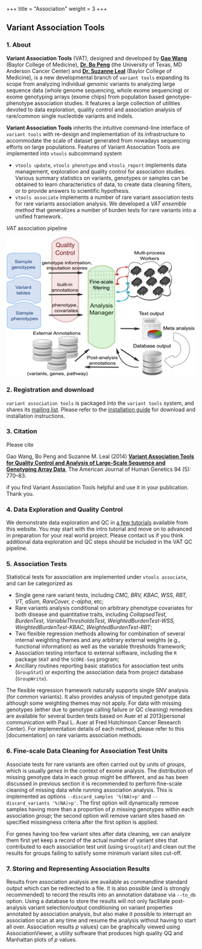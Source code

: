 +++
title = "Association"
weight = 3
+++



## Variant Association Tools 



### 1. About

**Variant Association Tools** (VAT), designed and developed by [**Gao Wang**][1] (Baylor College of Medicine), [**Dr. Bo Peng**][2] (the University of Texas, MD Anderson Cancer Center) and [**Dr. Suzanne Leal**][3] (Baylor College of Medicine), is a new developmental branch of `variant tools` expanding its scope from analyzing individual genomic variants to analyzing large sequence data (whole genome sequencing, whole exome sequencing) or exome genotyping arrays (exome chips) from population based genotype-phenotype association studies. It features a large collection of utilities devoted to data exploration, quality control and association analysis of rare/common single nucleotide variants and indels. 

**Variant Association Tools** inherits the intuitive command-line interface of `variant tools` with re-design and implementation of its infrastructure to accommodate the scale of dataset generated from nowadays sequencing efforts on large populations. Features of Variant Association Tools are implemented into `vtools` subcommand system 



*   `vtools update`, `vtools phenotype` and `vtools_report` implements data management, exploration and quality control for association studies. Various summary statistics on variants, genotypes or samples can be obtained to learn characteristics of data, to create data cleaning filters, or to provide answers to scientific hypothesis. 
*   `vtools associate` implements a number of rare variant association tests for rare variants association analysis. We developed a *VAT ensemble method* that generalizes a number of burden tests for rare variants into a unified framework. 

*VAT* association pipeline 

<img src = "association.png" width = 500>



### 2. Registration and download

`variant association tools` is packaged into the `variant tools` system, and shares its [mailing list][4]. Please refer to the [installation guide][5] for download and installation instructions. 



### 3. Citation

Please cite 



Gao Wang, Bo Peng and Suzanne M. Leal (2014) [**Variant Association Tools for Quality Control and Analysis of Large-Scale Sequence and Genotyping Array Data**][6], The American Journal of Human Genetics 94 (5): 770–83. 

if you find Variant Association Tools helpful and use it in your publication. Thank you. 



### 4. Data Exploration and Quality Control

We demonstrate data exploration and QC in [a few tutorials][7] available from this website. You may start with the intro tutorial and move on to advanced in preparation for your real world project. Please contact us if you think additional data exploration and QC steps should be included in the VAT QC pipeline. 



### 5. Association Tests

Statistical tests for association are implemented under `vtools associate`, and can be categorized as 



*   Single gene rare variant tests, including *CMC, BRV, KBAC, WSS, RBT, VT, aSum, RareCover, c-alpha*, etc; 
*   Rare variants analysis conditional on arbitrary phenotype covariates for both disease and quantitative traits, including *CollapsedTest, BurdenTest, VariableThresholdsTest, WeightedBurdenTest-WSS, WeightedBurdenTest-KBAC, WeightedBurdenTest-RBT*; 
*   Two flexible regression methods allowing for combination of several internal weighting themes and any arbitrary external weights (e.g., functional information) as well as the variable thresholds framework; 
*   Association testing interface to external software, including the `R` package `SKAT` and the `SCORE-Seq` program; 
*   Ancillary routines reporting basic statistics for association test units (`GroupStat`) or exporting the association data from project database (`GroupWrite`). 

The flexible regression framework naturally supports single SNV analysis (for common variants). It also provides analysis of imputed genotype data although some weighting themes may not apply. For data with missing genotypes (either due to genotype calling failure or QC cleaning) remedies are available for several burden tests based on Auer et al 2013(personal communication with Paul L. Auer at Fred Hutchinson Cancer Research Center). For implementation details of each method, please refer to this [documentation] on rare variants association methods. 



### 6. Fine-scale Data Cleaning for Association Test Units

Associate tests for rare variants are often carried out by units of *groups*, which is usually *genes* in the context of exome analysis. The distribution of missing genotype data in each group might be different, and as has been discussed in previous section it is recommended to perform fine-scale cleaning of missing data while running association analysis. This is implemented as options `--discard_samples '%(NA)>p'` and `--discard_variants '%(NA)>p'`. The first option will dynamically remove samples having more than a proportion of $p$ missing genotypes within each association *group*; the second option will remove variant sites based on specified missingness criteria after the first option is applied. 

For genes having too few variant sites after data cleaning, we can analyze them first yet keep a record of the actual number of variant sites that contributed to each association test unit (using `GroupStat`) and clean out the results for groups failing to satisfy some minimum variant sites cut-off. 



### 7. Storing and Representing Association Results

Results from association analysis are available as commandline standard output which can be redirected to a file. It is also possible (and is strongly recommended) to record the results into an annotation database via `--to_db` option. Using a database to store the results will not only facilitate post-analysis variant selection/output conditioning on variant properties annotated by association analysis, but also make it possible to interrupt an association scan at any time and resume the analysis without having to start all over. Association results $p$ values) can be graphically viewed using AssociationViewer, a utility software that produces high quality QQ and Manhattan plots of $p$ values. 


 [1]: mailto:wangow@gmail.com
 [2]: mailto:bpeng@mdanderson.org
 [3]: http://www.bcm.edu/genetics/?pmid=10939
 [4]: mailto:varianttools-devel@lists.sourceforge.net
 [5]:  /installation/
 [6]: http://dx.doi.org/10.1016/j.ajhg.2014.04.004
 [7]:   /applications/association/qc/